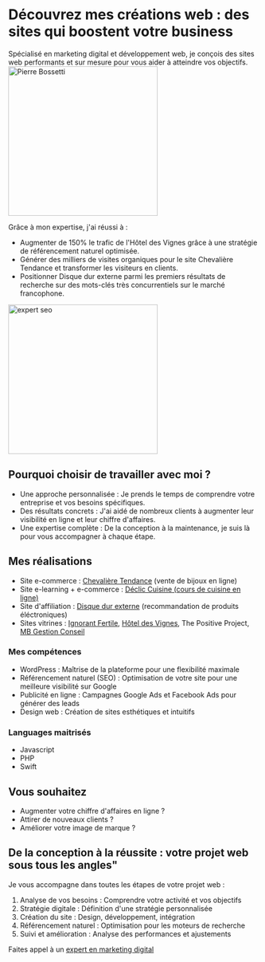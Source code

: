 <head><meta name="google-site-verification" content="piKV58mw_95vnorJE3N04C1IgvyIX9b7_iKxjBWVVKk" /></head>

# Découvrez mes créations web : des sites qui boostent votre business
Spécialisé en marketing digital et développement web, je conçois des sites web performants et sur mesure pour vous aider à atteindre vos objectifs.
<img alt="Pierre Bossetti" src="https://www.ignorant-fertile.com/wp-content/uploads/2022/10/Pierre_Bossetti-fond-blanc.png" height=300px >

Grâce à mon expertise, j'ai réussi à :
- Augmenter de 150% le trafic de l'Hôtel des Vignes grâce à une stratégie de référencement naturel optimisée.
- Générer des milliers de visites organiques pour le site Chevalière Tendance et transformer les visiteurs en clients.
- Positionner Disque dur externe parmi les premiers résultats de recherche sur des mots-clés très concurrentiels sur le marché francophone.
<img alt="expert seo" src="https://www.ignorant-fertile.com/wp-content/uploads/2023/03/referencement-seo.png" height=300px >

## Pourquoi choisir de travailler avec moi ?

- Une approche personnalisée : Je prends le temps de comprendre votre entreprise et vos besoins spécifiques.
- Des résultats concrets : J'ai aidé de nombreux clients à augmenter leur visibilité en ligne et leur chiffre d'affaires.
- Une expertise complète : De la conception à la maintenance, je suis là pour vous accompagner à chaque étape.

## Mes réalisations
- Site e-commerce : <a href="https://www.chevaliere-tendance.com/">Chevalière Tendance</a> (vente de bijoux en ligne)
- Site e-learning + e-commerce : <a href="https://www.chevaliere-tendance.com/">Déclic Cuisine (cours de cuisine en ligne)</a>
- Site d'affiliation : <a href="https://disque-dur-externe.net">Disque dur externe</a> (recommandation de produits éléctroniques)
- Sites vitrines : <a href="https://www.ignorant-fertile.com/">Ignorant Fertile</a>, <a href="https://www.hoteldesvignes.ch/">Hôtel des Vignes</a>, The Positive Project, <a href="https://www.gestionconseil.ch">MB Gestion Conseil</a>

### Mes compétences
- WordPress : Maîtrise de la plateforme pour une flexibilité maximale
- Référencement naturel (SEO) : Optimisation de votre site pour une meilleure visibilité sur Google
- Publicité en ligne : Campagnes Google Ads et Facebook Ads pour générer des leads
- Design web : Création de sites esthétiques et intuitifs

### Languages maitrisés
- Javascript
- PHP
- Swift

## Vous souhaitez
- Augmenter votre chiffre d'affaires en ligne ?
- Attirer de nouveaux clients ?
- Améliorer votre image de marque ?


## De la conception à la réussite : votre projet web sous tous les angles"
Je vous accompagne dans toutes les étapes de votre projet web :
1. Analyse de vos besoins : Comprendre votre activité et vos objectifs
2. Stratégie digitale : Définition d'une stratégie personnalisée
3. Création du site : Design, développement, intégration
4. Référencement naturel : Optimisation pour les moteurs de recherche
5. Suivi et amélioration : Analyse des performances et ajustements

Faites appel à un <a href="https://www.ignorant-fertile.com/realisations-marketing-digital/">expert en marketing digital</a>
